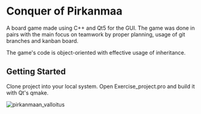 # Conquer of Pirkanmaa

A board game made using C++ and Qt5 for the GUI. 
The game was done in pairs with the main focus on teamwork by proper planning, usage of git branches and kanban board.

The game's code is object-oriented with effective usage of inheritance. 

## Getting Started

Clone project into your local system. 
Open Exercise_project.pro and build it with Qt's qmake.

![pirkanmaan_valloitus](https://user-images.githubusercontent.com/59805179/105077859-ca901800-5a95-11eb-9091-c737ac22b39c.png)
